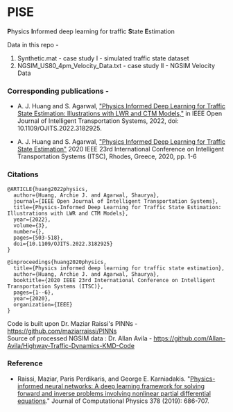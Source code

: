 # PISE

**P**hysics **I**nformed deep learning for traffic **S**tate **E**stimation 

Data in this repo -     
1. Synthetic.mat - case study I - simulated traffic state dataset    
2. NGSIM_US80_4pm_Velocity_Data.txt - case study II - NGSIM Velocity Data

### Corresponding publications -   

  - A. J. Huang and S. Agarwal, ["Physics Informed Deep Learning for Traffic State Estimation: Illustrations with LWR and CTM Models,"](https://ieeexplore.ieee.org/document/9795676) in IEEE Open Journal of Intelligent Transportation Systems, 2022, doi: 10.1109/OJITS.2022.3182925.

  - A. J. Huang and S. Agarwal, ["Physics Informed Deep Learning for Traffic State Estimation"](https://ieeexplore.ieee.org/document/9294236) 2020 IEEE 23rd International Conference on Intelligent Transportation Systems (ITSC), Rhodes, Greece, 2020, pp. 1-6

### Citations

    @ARTICLE{huang2022physics,
      author={Huang, Archie J. and Agarwal, Shaurya},
      journal={IEEE Open Journal of Intelligent Transportation Systems}, 
      title={Physics-Informed Deep Learning for Traffic State Estimation: Illustrations with LWR and CTM Models}, 
      year={2022},
      volume={3},
      number={},
      pages={503-518},
      doi={10.1109/OJITS.2022.3182925}
    }

    @inproceedings{huang2020physics,
      title={Physics informed deep learning for traffic state estimation},
      author={Huang, Archie J. and Agarwal, Shaurya},
      booktitle={2020 IEEE 23rd International Conference on Intelligent Transportation Systems (ITSC)},
      pages={1--6},
      year={2020},
      organization={IEEE}
    }

Code is built upon Dr. Maziar Raissi's PINNs - https://github.com/maziarraissi/PINNs    
Source of processed NGSIM data : Dr. Allan Avila - https://github.com/Allan-Avila/Highway-Traffic-Dynamics-KMD-Code    

### Reference

- Raissi, Maziar, Paris Perdikaris, and George E. Karniadakis. "[Physics-informed neural networks: A deep learning framework for solving forward and inverse problems involving nonlinear partial differential equations](https://www.sciencedirect.com/science/article/pii/S0021999118307125)." Journal of Computational Physics 378 (2019): 686-707.
